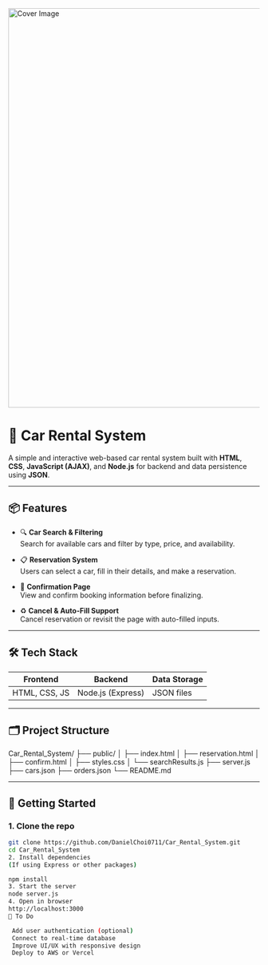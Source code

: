 <!-- HTML로 이미지 삽입 및 크기 지정 -->
<img src="./cover.png" alt="Cover Image" width="800"/>

# 🚗 Car Rental System

A simple and interactive web-based car rental system built with **HTML**, **CSS**, **JavaScript (AJAX)**, and **Node.js** for backend and data persistence using **JSON**.

---

## 📦 Features

- 🔍 **Car Search & Filtering**  
  Search for available cars and filter by type, price, and availability.

- 📋 **Reservation System**  
  Users can select a car, fill in their details, and make a reservation.

- 🧾 **Confirmation Page**  
  View and confirm booking information before finalizing.

- ♻️ **Cancel & Auto-Fill Support**  
  Cancel reservation or revisit the page with auto-filled inputs.

---

## 🛠 Tech Stack

| Frontend        | Backend        | Data Storage |
|----------------|----------------|---------------|
| HTML, CSS, JS   | Node.js (Express) | JSON files     |

---

## 🗂 Project Structure

Car_Rental_System/
├── public/
│ ├── index.html
│ ├── reservation.html
│ ├── confirm.html
│ ├── styles.css
│ └── searchResults.js
├── server.js
├── cars.json
├── orders.json
└── README.md

---

## 🚀 Getting Started

### 1. Clone the repo
```bash
git clone https://github.com/DanielChoi0711/Car_Rental_System.git
cd Car_Rental_System
2. Install dependencies
(If using Express or other packages)

npm install
3. Start the server
node server.js
4. Open in browser
http://localhost:3000
📌 To Do

 Add user authentication (optional)
 Connect to real-time database
 Improve UI/UX with responsive design
 Deploy to AWS or Vercel
